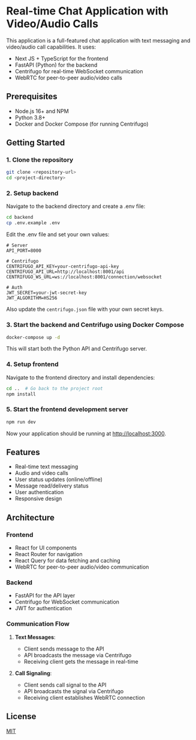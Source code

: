 
# Real-time Chat Application with Video/Audio Calls

This application is a full-featured chat application with text messaging and video/audio call capabilities. It uses:

- Next JS + TypeScript for the frontend
- FastAPI (Python) for the backend
- Centrifugo for real-time WebSocket communication
- WebRTC for peer-to-peer audio/video calls

## Prerequisites

- Node.js 16+ and NPM
- Python 3.8+
- Docker and Docker Compose (for running Centrifugo)

## Getting Started

### 1. Clone the repository

```bash
git clone <repository-url>
cd <project-directory>
```

### 2. Setup backend

Navigate to the backend directory and create a .env file:

```bash
cd backend
cp .env.example .env
```

Edit the .env file and set your own values:

```
# Server
API_PORT=8000

# Centrifugo
CENTRIFUGO_API_KEY=your-centrifugo-api-key
CENTRIFUGO_API_URL=http://localhost:8001/api
CENTRIFUGO_WS_URL=ws://localhost:8001/connection/websocket

# Auth
JWT_SECRET=your-jwt-secret-key
JWT_ALGORITHM=HS256
```

Also update the `centrifugo.json` file with your own secret keys.

### 3. Start the backend and Centrifugo using Docker Compose

```bash
docker-compose up -d
```

This will start both the Python API and Centrifugo server.

### 4. Setup frontend

Navigate to the frontend directory and install dependencies:

```bash
cd ..  # Go back to the project root
npm install
```

### 5. Start the frontend development server

```bash
npm run dev
```

Now your application should be running at <http://localhost:3000>.

## Features

- Real-time text messaging
- Audio and video calls
- User status updates (online/offline)
- Message read/delivery status
- User authentication
- Responsive design

## Architecture

### Frontend

- React for UI components
- React Router for navigation
- React Query for data fetching and caching
- WebRTC for peer-to-peer audio/video communication

### Backend

- FastAPI for the API layer
- Centrifugo for WebSocket communication
- JWT for authentication

### Communication Flow

1. **Text Messages**:
   - Client sends message to the API
   - API broadcasts the message via Centrifugo
   - Receiving client gets the message in real-time

2. **Call Signaling**:
   - Client sends call signal to the API
   - API broadcasts the signal via Centrifugo
   - Receiving client establishes WebRTC connection

## License

[MIT](LICENSE)
